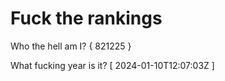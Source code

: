 # Fuck the rankings

Who the hell am I?
{ 821225 }

What fucking year is it?
[ 2024-01-10T12:07:03Z ]
